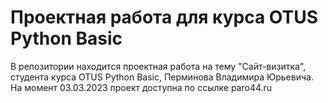 # Проектная работа для курса OTUS Python Basic
В репозитории находится проектная работа на тему "Сайт-визитка", студента курса OTUS Python Basic, Перминова Владимира Юрьевича. 
На момент 03.03.2023 проект доступна по ссылке paro44.ru
